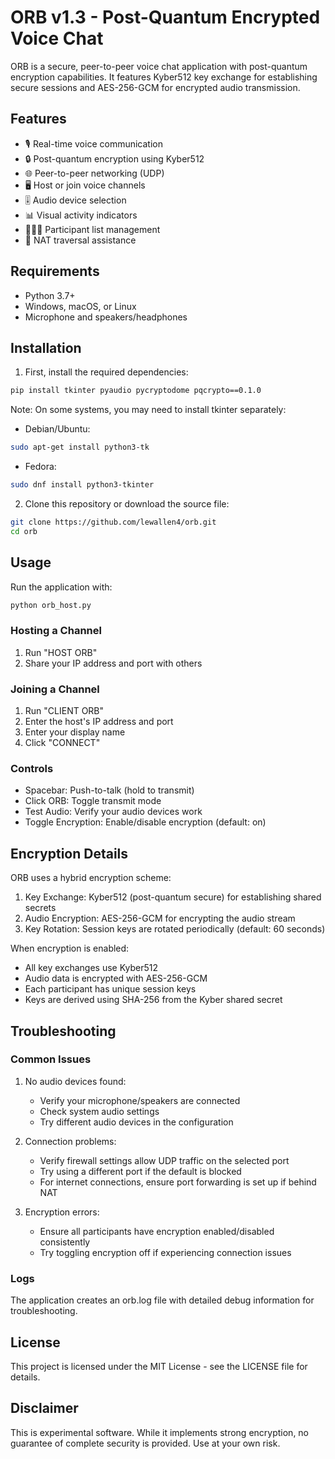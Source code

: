 # ORB v1.3 - Post-Quantum Encrypted Voice Chat

ORB is a secure, peer-to-peer voice chat application with post-quantum encryption capabilities. It features Kyber512 key exchange for establishing secure sessions and AES-256-GCM for encrypted audio transmission.

## Features

- 🎙️ Real-time voice communication
- 🔒 Post-quantum encryption using Kyber512
- 🌐 Peer-to-peer networking (UDP)
- 🖥️ Host or join voice channels
- 🎚️ Audio device selection
- 📊 Visual activity indicators
- 🧑‍🤝‍🧑 Participant list management
- 🚀 NAT traversal assistance

## Requirements

- Python 3.7+
- Windows, macOS, or Linux
- Microphone and speakers/headphones

## Installation

1. First, install the required dependencies:
```bash
pip install tkinter pyaudio pycryptodome pqcrypto==0.1.0
```
Note: On some systems, you may need to install tkinter separately:

- Debian/Ubuntu:
```bash
sudo apt-get install python3-tk
```
- Fedora:
```bash
sudo dnf install python3-tkinter
```

2. Clone this repository or download the source file:

```bash
git clone https://github.com/lewallen4/orb.git
cd orb
```

## Usage

Run the application with:

```bash
python orb_host.py
```

### Hosting a Channel

1. Run "HOST ORB"
2. Share your IP address and port with others

### Joining a Channel

1. Run "CLIENT ORB"
2. Enter the host's IP address and port
3. Enter your display name
4. Click "CONNECT"

### Controls

- Spacebar: Push-to-talk (hold to transmit)
- Click ORB: Toggle transmit mode
- Test Audio: Verify your audio devices work
- Toggle Encryption: Enable/disable encryption (default: on)

## Encryption Details

ORB uses a hybrid encryption scheme:

1. Key Exchange: Kyber512 (post-quantum secure) for establishing shared secrets
2. Audio Encryption: AES-256-GCM for encrypting the audio stream
3. Key Rotation: Session keys are rotated periodically (default: 60 seconds)

When encryption is enabled:
- All key exchanges use Kyber512
- Audio data is encrypted with AES-256-GCM
- Each participant has unique session keys
- Keys are derived using SHA-256 from the Kyber shared secret

## Troubleshooting

### Common Issues

1. No audio devices found:
   - Verify your microphone/speakers are connected
   - Check system audio settings
   - Try different audio devices in the configuration

2. Connection problems:
   - Verify firewall settings allow UDP traffic on the selected port
   - Try using a different port if the default is blocked
   - For internet connections, ensure port forwarding is set up if behind NAT

3. Encryption errors:
   - Ensure all participants have encryption enabled/disabled consistently
   - Try toggling encryption off if experiencing connection issues

### Logs

The application creates an orb.log file with detailed debug information for troubleshooting.

## License

This project is licensed under the MIT License - see the LICENSE file for details.

## Disclaimer

This is experimental software. While it implements strong encryption, no guarantee of complete security is provided. Use at your own risk.
